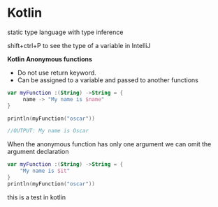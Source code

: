 # Kotlin

static type language with type inference&#x20;

shift+ctrl+P to see the type of a variable in IntelliJ

**Kotlin Anonymous functions**

* Do not use return keyword.
* Can be assigned to a variable and passed to another functions

```kotlin
var myFunction :(String) ->String = {
     name -> "My name is $name"
}

println(myFunction("oscar"))

//OUTPUT: My name is Oscar
```

When the anonymous function has only one argument we can omit the argument declaration

```kotlin
var myFunction :(String) ->String = {
    "My name is $it"
}
println(myFunction("oscar"))
```

this is a test in kotlin

